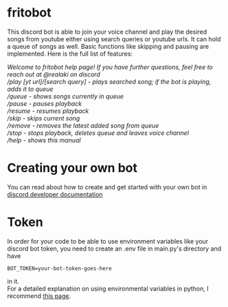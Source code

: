 # fritobot
This discord bot is able to join your voice channel and play the desired songs from youtube either using search queries or youtube urls.
It can hold a queue of songs as well. Basic functions like skipping and pausing are implemented.
Here is the full list of features:

*Welcome to fritobot help page! If you have further questions, feel free to reach out at @realaki on discord  
/play [yt url]/[search query] - plays searched song; if the bot is playing, adds it to queue  
/queue - shows songs currently in queue  
/pause - pauses playback  
/resume - resumes playback  
/skip - skips current song  
/remove - removes the latest added song from queue  
/stop - stops playback, deletes queue and leaves voice channel  
/help - shows this manual*

# Creating your own bot
You can read about how to create and get started with your own bot in [discord developer documentation](https://discord.com/developers/docs/intro)

# Token
In order for your code to be able to use environment variables like your discord bot token, you need to create an .env file in main.py's directory and have
```
BOT_TOKEN=your-bot-token-goes-here
```
in it.  
For a detailed explanation on using environmental variables in python, I recommend [this page](https://able.bio/rhett/how-to-set-and-get-environment-variables-in-python--274rgt5).
